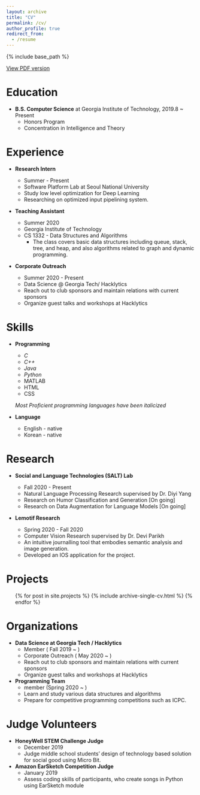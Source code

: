 ```yaml
---
layout: archive
title: "CV"
permalink: /cv/
author_profile: true
redirect_from:
  - /resume
---
```


{% include base_path %}

[View PDF version](http://irenelee5645.github.io/files/resume.pdf)



Education
======
* **B.S. Computer Science** at Georgia Institute of Technology, 2019.8 ~ Present
	* Honors Program
	* Concentration in Intelligence and Theory

  

Experience
======
* **Research Intern**
	* Summer - Present
	*  Software Platform Lab at Seoul National University
	* Study low level optimization for Deep Learning
	* Researching on optimized input pipelining system. 
  
* **Teaching Assistant**
	* Summer 2020
	* Georgia Institute of Technology
	* CS 1332 - Data Structures and Algorithms
		* The class covers basic data structures including queue, stack, tree, and heap, and also algorithms related to graph and dynamic programming. 

* **Corporate Outreach**
	* Summer 2020 - Present
	* Data Science @ Georgia Tech/ Hacklytics
	* Reach out to club sponsors and maintain relations with current sponsors
	* Organize guest talks and workshops at Hacklytics

Skills
======

* **Programming**
	* *C*
	* *C++*
	* *Java*
	* *Python*
	* MATLAB
	* HTML
	* CSS

	*Most Proficient programming languages have been italicized*

* **Language**
	* English - native
	* Korean - native


Research
======
* **Social and Language Technologies (SALT) Lab**
	* Fall 2020 - Present
	* Natural Language Processing Research supervised by Dr. Diyi Yang
	* Research on Humor Classification and Generation [On going]
	* Research on Data Augmentation for Language Models [On going]

* **Lemotif Research**
	* Spring 2020 - Fall 2020
	* Computer Vision Research supervised by Dr. Devi Parikh
	* An intuitive journalling tool that embodies semantic analysis and image generation.
	* Developed an IOS application for the project.
  

Projects
======
  <ul>{% for post in site.projects %}
    {% include archive-single-cv.html %}
  {% endfor %}</ul>






Organizations
===
* **Data Science at Georgia Tech / Hacklytics**
	* Member ( Fall 2019 ~ ) 
	* Corporate Outreach ( May 2020 ~ )
	* Reach out to club sponsors and maintain relations with current sponsors
	* Organize guest talks and workshops at Hacklytics
* **Programming Team**
	* member (Spring 2020  ~ )
	* Learn and study various data structures and algorithms
	* Prepare for competitive programming competitions such as ICPC.

Judge Volunteers
===
* **HoneyWell STEM Challenge Judge**
	* December 2019
	* Judge middle school students’ design of technology based solution for social good using Micro Bit.
* **Amazon EarSketch Competition Judge**
	* January 2019
	* Assess coding skills of participants, who create songs in Python using EarSketch module






<!-- 

Use later
Publications
======
  <ul>{% for post in site.publications %}
    {% include archive-single-cv.html %}
  {% endfor %}</ul>
  
Talks
======
  <ul>{% for post in site.talks %}
    {% include archive-single-talk-cv.html %}
  {% endfor %}</ul>
  
Teaching
======
  <ul>{% for post in site.teaching %}
    {% include archive-single-cv.html %}
  {% endfor %}</ul>
  
Service and leadership
======
* Currently signed in to 43 different slack teams -->

